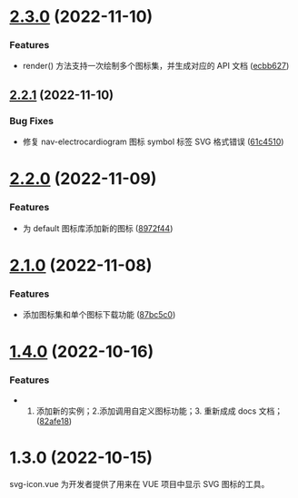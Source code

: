 # [2.3.0](https://github.com/yaohaixiao/svg-icon.vue/compare/2.2.1...2.3.0) (2022-11-10)


### Features

* render() 方法支持一次绘制多个图标集，并生成对应的 API 文档 ([ecbb627](https://github.com/yaohaixiao/svg-icon.vue/commit/ecbb627611800e3c7ffe1e20b8a19d44802b5ba3))



## [2.2.1](https://github.com/yaohaixiao/svg-icon.vue/compare/2.2.0...2.2.1) (2022-11-10)


### Bug Fixes

* 修复 nav-electrocardiogram 图标 symbol 标签 SVG 格式错误 ([61c4510](https://github.com/yaohaixiao/svg-icon.vue/commit/61c45100f91a1410ee5330a562d5728f0fe1a539))



# [2.2.0](https://github.com/yaohaixiao/svg-icon.vue/compare/2.1.0...2.2.0) (2022-11-09)


### Features

* 为 default 图标库添加新的图标 ([8972f44](https://github.com/yaohaixiao/svg-icon.vue/commit/8972f448a6a07e2f63164030be098feaa78a34c2))



# [2.1.0](https://github.com/yaohaixiao/svg-icon.vue/compare/2.0.0...2.1.0) (2022-11-08)


### Features

* 添加图标集和单个图标下载功能 ([87bc5c0](https://github.com/yaohaixiao/svg-icon.vue/commit/87bc5c0f9fee39b8ede8f324140cef2ea8b82ab5))



# [1.4.0](https://github.com/yaohaixiao/svg-icon.vue/compare/1.3.0...1.4.0) (2022-10-16)


### Features

* 1. 添加新的实例；2.添加调用自定义图标功能；3. 重新成成 docs 文档； ([82afe18](https://github.com/yaohaixiao/svg-icon.vue/commit/82afe18e0f65f5d8826481bb4e8252354267c52c))


# 1.3.0 (2022-10-15)

svg-icon.vue 为开发者提供了用来在 VUE 项目中显示 SVG 图标的工具。

